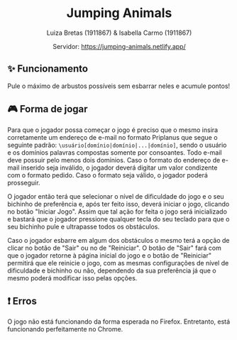 <h1 align="center">Jumping Animals</h1>

<div align="center">
Luiza Bretas (1911867) & Isabella Carmo (1911867)

Servidor: https://jumping-animals.netlify.app/
</div>

## ✨ Funcionamento
Pule o máximo de arbustos possíveis sem esbarrar neles e acumule pontos!

## 🎮 Forma de jogar
Para que o jogador possa começar o jogo é preciso que o mesmo insira corretamente um endereço de e-mail no formato Priplanus que segue o seguinte padrão: `\usuário[domínio|domínio|...|domínio]`, sendo o usuário e os domínios palavras compostas somente por consoantes. Todo e-mail deve possuir pelo menos dois domínios. Caso o formato do endereço de e-mail inserido seja inválido, o jogador deverá digitar um valor condizente com o formato pedido. Caso o formato seja válido, o jogador poderá prosseguir.

O jogador então terá que selecionar o nível de dificuldade do jogo e o seu bichinho de preferência e, após ter feito isso, deverá iniciar o jogo, clicando no botão "Iniciar Jogo". Assim que tal ação for feita o jogo será inicializado e bastará que o jogador pressione qualquer tecla do seu teclado para que o seu bichinho pule e ultrapasse todos os obstáculos.

Caso o jogador esbarre em algum dos obstáculos o mesmo terá a opção de clicar no botão de "Sair" ou no de "Reiniciar". O botão de "Sair" fará com que o jogador retorne à página inicial do jogo e o botão de "Reiniciar" permitirá que ele reinicie o jogo, com as mesmas configurações de nível de dificuldade e bichinho ou não, dependendo da sua preferência já que o mesmo poderá modificar isso pelas opções.

## ❗ Erros
O jogo não está funcionando da forma esperada no Firefox. Entretanto, está funcionando perfeitamente no Chrome.

